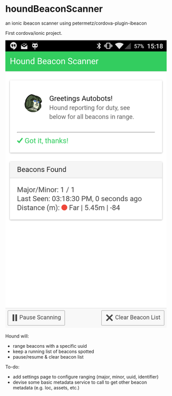 # houndBeaconScanner
an ionic ibeacon scanner using petermetz/cordova-plugin-ibeacon

First cordova/ionic project.

<img src="https://github.com/garrettsutula/houndBeaconScanner/blob/master/houndScreenshot.png"/>

Hound will:
- range beacons with a specific uuid
- keep a running list of beacons spotted
- pause/resume & clear beacon list

To-do:
- add settings page to configure ranging (major, minor, uuid, identifier)
- devise some basic metadata service to call to get other beacon metadata (e.g. loc, assets, etc.)
